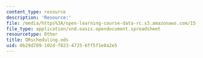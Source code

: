 ```yaml
---
content_type: resource
description: 'Resource:'
file: /media/https%3A/open-learning-course-data-rc.s3.amazonaws.com/15-071-the-analytics-edge-spring-2017/0b29d789102df82347256ff5f1e8a2e5_ORscheduling.ods
file_type: application/vnd.oasis.opendocument.spreadsheet
resourcetype: Other
title: ORscheduling.ods
uid: 0b29d789-102d-f823-4725-6ff5f1e8a2e5
---
```

